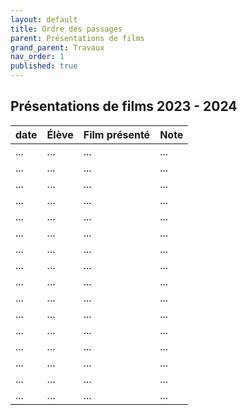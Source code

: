 ```yaml
---
layout: default
title: Ordre des passages
parent: Présentations de films
grand_parent: Travaux
nav_order: 1
published: true
---
```

## Présentations de films 2023 - 2024

| date | Élève        | Film présenté        | Note |
|:-------------|:-------------|:------------------|:------|
| ... | ... | ... | ...  |
| ... | ... | ... | ...  |
| ... | ... | ... | ...  |
| ... | ... | ... | ...  |
| ... | ... | ... | ...  |
| ... | ... | ... | ...  |
| ... | ... | ... | ...  |
| ... | ... | ... | ...  |
| ... | ... | ... | ...  |
| ... | ... | ... | ...  |
| ... | ... | ... | ...  |
| ... | ... | ... | ...  |
| ... | ... | ... | ...  |
| ... | ... | ... | ...  |
| ... | ... | ... | ...  |
| ... | ... | ... | ...  |